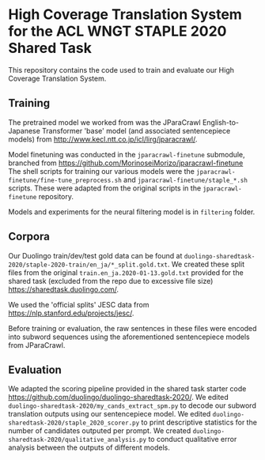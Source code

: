 # High Coverage Translation System for the ACL WNGT STAPLE 2020 Shared Task
This repository contains the code used to train and evaluate our High Coverage Translation System.

## Training
The pretrained model we worked from was the JParaCrawl English-to-Japanese Transformer 'base' model (and associated sentencepiece models) from http://www.kecl.ntt.co.jp/icl/lirg/jparacrawl/. 

Model finetuning was conducted in the `jparacrawl-finetune` submodule, branched from https://github.com/MorinoseiMorizo/jparacrawl-finetune
The shell scripts for training our various models were the `jparacrawl-finetune/fine-tune_preprocess.sh` and `jparacrawl-finetune/staple_*.sh` scripts. These were adapted from the original scripts in the `jparacrawl-finetune` repository.

Models and experiments for the neural filtering model is in `filtering` folder.

## Corpora
Our Duolingo train/dev/test gold data can be found at `duolingo-sharedtask-2020/staple-2020-train/en_ja/*_split.gold.txt`. We created these split files from the original `train.en_ja.2020-01-13.gold.txt` provided for the shared task (excluded from the repo due to excessive file size) https://sharedtask.duolingo.com/. 

We used the 'official splits' JESC data from https://nlp.stanford.edu/projects/jesc/.

Before training or evaluation, the raw sentences in these files were encoded into subword sequences using the aforementioned sentencepiece models from JParaCrawl.

## Evaluation
We adapted the scoring pipeline provided in the shared task starter code https://github.com/duolingo/duolingo-sharedtask-2020/.
We edited `duolingo-sharedtask-2020/my_cands_extract_spm.py` to decode our subword translation outputs using our sentencepiece model.
We edited `duolingo-sharedtask-2020/staple_2020_scorer.py` to print descriptive statistics for the number of candidates outputed per prompt.
We created `duolingo-sharedtask-2020/qualitative_analysis.py` to conduct qualitative error analysis between the outputs of different models.
